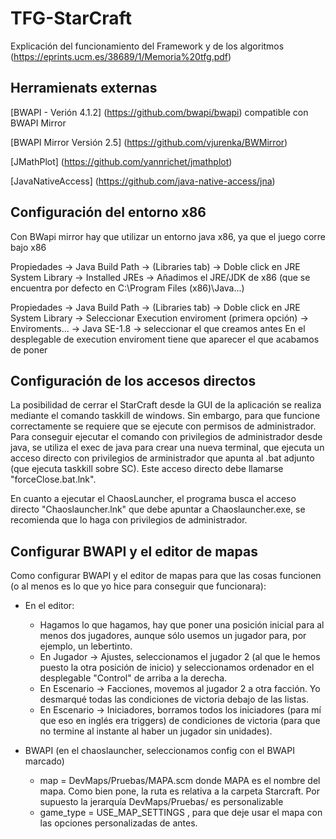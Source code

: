 # TFG-StarCraft

Explicación del funcionamiento del Framework y de los algoritmos (https://eprints.ucm.es/38689/1/Memoria%20tfg.pdf)

## Herramienats externas

[BWAPI - Verión 4.1.2] (https://github.com/bwapi/bwapi) compatible con BWAPI Mirror

[BWAPI Mirror Versión 2.5] (https://github.com/vjurenka/BWMirror)

[JMathPlot] (https://github.com/yannrichet/jmathplot)

[JavaNativeAccess] (https://github.com/java-native-access/jna)

## Configuración del entorno x86

Con BWapi mirror hay que utilizar un entorno java x86, ya que el juego corre bajo x86

Propiedades -> Java Build Path -> (Libraries tab) -> Doble click en JRE System Library ->
Installed JREs -> Añadimos el JRE/JDK de x86 (que se encuentra por defecto en C:\Program Files (x86)\Java...)
	
Propiedades -> Java Build Path -> (Libraries tab) -> Doble click en JRE System Library -> 
Seleccionar Execution enviroment (primera opción) -> Enviroments... -> Java SE-1.8 -> seleccionar el que creamos antes
En el desplegable de execution enviroment tiene que aparecer el que acabamos de poner
	
## Configuración de los accesos directos

La posibilidad de cerrar el StarCraft desde la GUI de la aplicación se realiza mediante el
comando taskkill de windows. Sin embargo, para que funcione correctamente se requiere que 
se ejecute con permisos de administrador. Para conseguir ejecutar el comando con privilegios
de administrador desde java, se utiliza el exec de java para crear una nueva terminal, que 
ejecuta un acceso directo con privilegios de arministrador que apunta al .bat adjunto 
(que ejecuta taskkill sobre SC). Este acceso directo debe llamarse "forceClose.bat.lnk".

En cuanto a ejecutar el ChaosLauncher, el programa busca el acceso directo "Chaoslauncher.lnk"
que debe apuntar a Chaoslauncher.exe, se recomienda que lo haga con privilegios de administrador.

## Configurar BWAPI y el editor de mapas

Como configurar BWAPI y el editor de mapas para que las cosas funcionen (o al menos es 
lo que yo hice para conseguir que funcionara):

* En el editor:
	- Hagamos lo que hagamos, hay que poner una posición inicial para al menos dos jugadores,
	  aunque sólo usemos un jugador para, por ejemplo, un lebertinto.
	- En Jugador -> Ajustes, seleccionamos el jugador 2 (al que le hemos puesto la otra posición 
	  de inicio) y seleccionamos ordenador en el desplegable "Control" de arriba a la derecha.
	- En Escenario -> Facciones, movemos al jugador 2 a otra facción. Yo desmarqué todas las 
	  condiciones de victoria debajo de las listas.
	- En Escenario -> Iniciadores, borramos todos los iniciadores (para mí que eso en inglés
	  era triggers) de condiciones de victoria (para que no termine al instante al haber un
	  jugador sin unidades).
	  
* BWAPI (en el chaoslauncher, seleccionamos config con el BWAPI marcado)
	- map = DevMaps/Pruebas/MAPA.scm donde MAPA es el nombre del mapa. Como bien pone, la ruta
	  es relativa a la carpeta Starcraft. Por supuesto la jerarquía DevMaps/Pruebas/ es personalizable
	- game_type = USE_MAP_SETTINGS , para que deje usar el mapa con las opciones personalizadas de antes.
